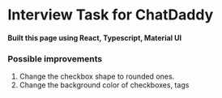 # Interview Task for ChatDaddy

#### Built this page using React, Typescript, Material UI

### Possible improvements
1. Change the checkbox shape to rounded ones.
2. Change the background color of checkboxes, tags


